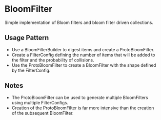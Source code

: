 # BloomFilter

Simple implementation of Bloom filters and bloom filter driven collections.

## Usage Pattern

* Use a BloomFilterBuilder to digest items and create a ProtoBloomFilter.
* Create a FilterConfig defining the number of items that will be added to the filter and the probability of collisions.
* Use the ProtoBloomFilter to create a BloomFilter with the shape defined by the FilterConfig.

## Notes

* The ProtoBloomFilter can be used to generate multiple BloomFilters using multiple FilterConfigs.
* Creation of the ProtoBloomFilter is far more intensive than the creation of the subsequent BloomFilter.
 

